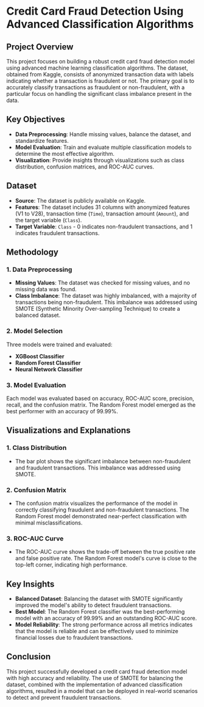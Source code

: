 # Credit Card Fraud Detection Using Advanced Classification Algorithms

## Project Overview
This project focuses on building a robust credit card fraud detection model using advanced machine learning classification algorithms. The dataset, obtained from Kaggle, consists of anonymized transaction data with labels indicating whether a transaction is fraudulent or not. The primary goal is to accurately classify transactions as fraudulent or non-fraudulent, with a particular focus on handling the significant class imbalance present in the data.

## Key Objectives
- **Data Preprocessing**: Handle missing values, balance the dataset, and standardize features.
- **Model Evaluation**: Train and evaluate multiple classification models to determine the most effective algorithm.
- **Visualization**: Provide insights through visualizations such as class distribution, confusion matrices, and ROC-AUC curves.

## Dataset
- **Source**: The dataset is publicly available on Kaggle.
- **Features**: The dataset includes 31 columns with anonymized features (V1 to V28), transaction time (`Time`), transaction amount (`Amount`), and the target variable (`Class`).
- **Target Variable**: `Class` - 0 indicates non-fraudulent transactions, and 1 indicates fraudulent transactions.

## Methodology
### 1. Data Preprocessing
- **Missing Values**: The dataset was checked for missing values, and no missing data was found.
- **Class Imbalance**: The dataset was highly imbalanced, with a majority of transactions being non-fraudulent. This imbalance was addressed using SMOTE (Synthetic Minority Over-sampling Technique) to create a balanced dataset.

### 2. Model Selection
Three models were trained and evaluated:
- **XGBoost Classifier**
- **Random Forest Classifier**
- **Neural Network Classifier**

### 3. Model Evaluation
Each model was evaluated based on accuracy, ROC-AUC score, precision, recall, and the confusion matrix. The Random Forest model emerged as the best performer with an accuracy of 99.99%.

## Visualizations and Explanations
### 1. Class Distribution
- The bar plot shows the significant imbalance between non-fraudulent and fraudulent transactions. This imbalance was addressed using SMOTE.

### 2. Confusion Matrix
- The confusion matrix visualizes the performance of the model in correctly classifying fraudulent and non-fraudulent transactions. The Random Forest model demonstrated near-perfect classification with minimal misclassifications.

### 3. ROC-AUC Curve
- The ROC-AUC curve shows the trade-off between the true positive rate and false positive rate. The Random Forest model's curve is close to the top-left corner, indicating high performance.

## Key Insights
- **Balanced Dataset**: Balancing the dataset with SMOTE significantly improved the model's ability to detect fraudulent transactions.
- **Best Model**: The Random Forest classifier was the best-performing model with an accuracy of 99.99% and an outstanding ROC-AUC score.
- **Model Reliability**: The strong performance across all metrics indicates that the model is reliable and can be effectively used to minimize financial losses due to fraudulent transactions.

## Conclusion
This project successfully developed a credit card fraud detection model with high accuracy and reliability. The use of SMOTE for balancing the dataset, combined with the implementation of advanced classification algorithms, resulted in a model that can be deployed in real-world scenarios to detect and prevent fraudulent transactions.
